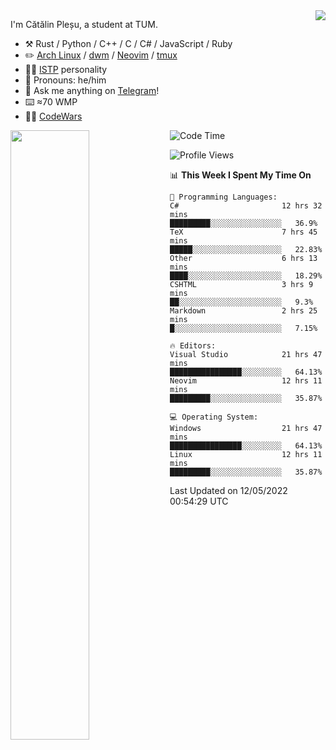 <!--![](https://github.com/Catalinhimself/Catalinhimself/blob/main/Sakura_Nene_CPP.jpg)-->

<a href="https://github.com/RaoHai/RaoHai/actions">
<img align="right" src="https://github-readme-stats.vercel.app/api/wakatime?username=catalinhimself&theme=calm&layout=compact&langs_count=20" />
</a>
 
I'm Cătălin Pleșu, a student at TUM.

-   :hammer_and_pick: Rust / Python / C++ / C / C# / JavaScript / Ruby 
-   :pencil2: [Arch Linux](https://wiki.archlinux.org/title/Arch_Linux) / [dwm](https://dwm.suckless.org/) / [Neovim](https://neovim.io/) / [tmux](https://github.com/tmux/tmux/wiki)
-   :man_scientist: [ISTP](https://www.16personalities.com/istp-personality) personality
-   :man: Pronouns: he/him
-   :thought_balloon: Ask me anything on [Telegram](https://t.me/catalinplesu)!
-   ⌨️ ≈70 WMP
-   👨‍💻 [CodeWars](https://www.codewars.com/users/Catalinhimself)

[<img align="left" width="50%" src="https://github-readme-stats-ouuan.vercel.app/api?username=catalinplesu&theme=calm&show_icons=true">](https://metrics.lecoq.io/catalinplesu#gh-dark-mode-only)
 
<!--START_SECTION:waka-->
![Code Time](http://img.shields.io/badge/Code%20Time-0-blue)

![Profile Views](http://img.shields.io/badge/Profile%20Views-28-blue)

📊 **This Week I Spent My Time On** 

```text
💬 Programming Languages: 
C#                       12 hrs 32 mins      █████████░░░░░░░░░░░░░░░░   36.9% 
TeX                      7 hrs 45 mins       █████░░░░░░░░░░░░░░░░░░░░   22.83% 
Other                    6 hrs 13 mins       ████░░░░░░░░░░░░░░░░░░░░░   18.29% 
CSHTML                   3 hrs 9 mins        ██░░░░░░░░░░░░░░░░░░░░░░░   9.3% 
Markdown                 2 hrs 25 mins       █░░░░░░░░░░░░░░░░░░░░░░░░   7.15%

🔥 Editors: 
Visual Studio            21 hrs 47 mins      ████████████████░░░░░░░░░   64.13% 
Neovim                   12 hrs 11 mins      █████████░░░░░░░░░░░░░░░░   35.87%

💻 Operating System: 
Windows                  21 hrs 47 mins      ████████████████░░░░░░░░░   64.13% 
Linux                    12 hrs 11 mins      █████████░░░░░░░░░░░░░░░░   35.87%

```


 Last Updated on 12/05/2022 00:54:29 UTC
<!--END_SECTION:waka-->
